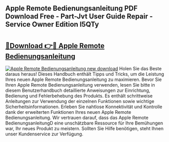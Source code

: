 ## Apple Remote Bedienungsanleitung PDF Download Free - Part-Jvt User Guide Repair - Service Owner Edition l5QTy

# <h2><a href="http://df14pwg.blite.top/?on=Apple+Remote+Bedienungsanleitung">🔗Download 👉🔴 Apple Remote Bedienungsanleitung</a></h2>

[![Apple Remote Bedienungsanleitung new download](https://i.imgur.com/lujVjoI.png)](http://df14pwg.blite.top/?on=Apple+Remote+Bedienungsanleitung)
Holen Sie das Beste daraus heraus! Dieses Handbuch enthält Tipps und Tricks, um die Leistung Ihres neuen Apple Remote Bedienungsanleitung zu maximieren. Bevor Sie Ihren Apple Remote Bedienungsanleitung verwenden, lesen Sie bitte in diesem Benutzerhandbuch detaillierte Anweisungen zur Einrichtung, Bedienung und Fehlerbehebung des Produkts. Es enthält schrittweise Anleitungen zur Verwendung der einzelnen Funktionen sowie wichtige Sicherheitsinformationen. Erleben Sie nahtlose Konnektivität und Kontrolle dank der erweiterten Funktionen Ihres neuen Apple Remote Bedienungsanleitung. Wir vertrauen darauf, dass das Apple Remote BedienungsanleitungD eine unschätzbare Ressource für Ihre Bemühungen war, Ihr neues Produkt zu meistern. Sollten Sie Hilfe benötigen, steht Ihnen unser Kundenservice zur Verfügung.
